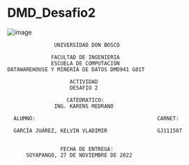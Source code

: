 # DMD_Desafio2


![image](https://user-images.githubusercontent.com/88606122/134459925-52dc07d3-6ec7-4cf0-bf6d-a2caf2aa4e12.png)


	               UNIVERSIDAD DON BOSCO

                  FACULTAD DE INGENIERIA
                  ESCUELA DE COMPUTACION
    DATAWAREHOUSE Y MINERÍA DE DATOS DMD941 G01T
      
                        ACTIVIDAD
                        DESAFIO 2

                       CATEDRATICO:
                   ING. KARENS MEDRANO

      ALUMNO:                                       CARNET:
                          
      GARCÍA JUÁREZ, KELVIN VLADIMIR                GJ111587
      
      
                     FECHA DE ENTREGA:
          SOYAPANGO, 27 DE NOVIEMBRE DE 2022
